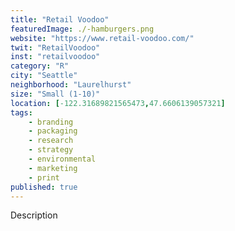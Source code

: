 ```yaml
---
title: "Retail Voodoo"
featuredImage: ./-hamburgers.png
website: "https://www.retail-voodoo.com/"
twit: "RetailVoodoo"
inst: "retailvoodoo"
category: "R"
city: "Seattle"
neighborhood: "Laurelhurst"
size: "Small (1-10)"
location: [-122.31689821565473,47.6606139057321]
tags:
    - branding
    - packaging
    - research
    - strategy
    - environmental
    - marketing
    - print
published: true
---
```


Description
